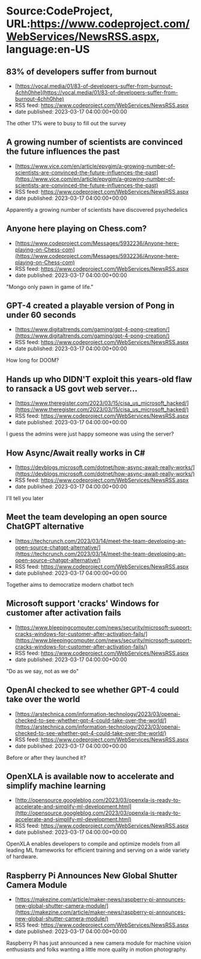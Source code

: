 # Source:CodeProject, URL:https://www.codeproject.com/WebServices/NewsRSS.aspx, language:en-US

## 83% of developers suffer from burnout
 - [https://vocal.media/01/83-of-developers-suffer-from-burnout-4chh0hhe](https://vocal.media/01/83-of-developers-suffer-from-burnout-4chh0hhe)
 - RSS feed: https://www.codeproject.com/WebServices/NewsRSS.aspx
 - date published: 2023-03-17 04:00:00+00:00

The other 17% were to busy to fill out the survey

## A growing number of scientists are convinced the future influences the past
 - [https://www.vice.com/en/article/epvgjm/a-growing-number-of-scientists-are-convinced-the-future-influences-the-past](https://www.vice.com/en/article/epvgjm/a-growing-number-of-scientists-are-convinced-the-future-influences-the-past)
 - RSS feed: https://www.codeproject.com/WebServices/NewsRSS.aspx
 - date published: 2023-03-17 04:00:00+00:00

Apparently a growing number of scientists have discovered psychedelics

## Anyone here playing on Chess.com?
 - [https://www.codeproject.com/Messages/5932236/Anyone-here-playing-on-Chess-com](https://www.codeproject.com/Messages/5932236/Anyone-here-playing-on-Chess-com)
 - RSS feed: https://www.codeproject.com/WebServices/NewsRSS.aspx
 - date published: 2023-03-17 04:00:00+00:00

"Mongo only pawn in game of life."

## GPT-4 created a playable version of Pong in under 60 seconds
 - [https://www.digitaltrends.com/gaming/gpt-4-pong-creation/](https://www.digitaltrends.com/gaming/gpt-4-pong-creation/)
 - RSS feed: https://www.codeproject.com/WebServices/NewsRSS.aspx
 - date published: 2023-03-17 04:00:00+00:00

How long for DOOM?

## Hands up who DIDN'T exploit this years-old flaw to ransack a US govt web server...
 - [https://www.theregister.com/2023/03/15/cisa_us_microsoft_hacked/](https://www.theregister.com/2023/03/15/cisa_us_microsoft_hacked/)
 - RSS feed: https://www.codeproject.com/WebServices/NewsRSS.aspx
 - date published: 2023-03-17 04:00:00+00:00

I guess the admins were just happy someone was using the server?

## How Async/Await really works in C#
 - [https://devblogs.microsoft.com/dotnet/how-async-await-really-works/](https://devblogs.microsoft.com/dotnet/how-async-await-really-works/)
 - RSS feed: https://www.codeproject.com/WebServices/NewsRSS.aspx
 - date published: 2023-03-17 04:00:00+00:00

I'll tell you later

## Meet the team developing an open source ChatGPT alternative
 - [https://techcrunch.com/2023/03/14/meet-the-team-developing-an-open-source-chatgpt-alternative/](https://techcrunch.com/2023/03/14/meet-the-team-developing-an-open-source-chatgpt-alternative/)
 - RSS feed: https://www.codeproject.com/WebServices/NewsRSS.aspx
 - date published: 2023-03-17 04:00:00+00:00

Together aims to democratize modern chatbot tech

## Microsoft support 'cracks' Windows for customer after activation fails
 - [https://www.bleepingcomputer.com/news/security/microsoft-support-cracks-windows-for-customer-after-activation-fails/](https://www.bleepingcomputer.com/news/security/microsoft-support-cracks-windows-for-customer-after-activation-fails/)
 - RSS feed: https://www.codeproject.com/WebServices/NewsRSS.aspx
 - date published: 2023-03-17 04:00:00+00:00

"Do as we say, not as we do"

## OpenAI checked to see whether GPT-4 could take over the world
 - [https://arstechnica.com/information-technology/2023/03/openai-checked-to-see-whether-gpt-4-could-take-over-the-world/](https://arstechnica.com/information-technology/2023/03/openai-checked-to-see-whether-gpt-4-could-take-over-the-world/)
 - RSS feed: https://www.codeproject.com/WebServices/NewsRSS.aspx
 - date published: 2023-03-17 04:00:00+00:00

Before or after they launched it?

## OpenXLA is available now to accelerate and simplify machine learning
 - [http://opensource.googleblog.com/2023/03/openxla-is-ready-to-accelerate-and-simplify-ml-development.html](http://opensource.googleblog.com/2023/03/openxla-is-ready-to-accelerate-and-simplify-ml-development.html)
 - RSS feed: https://www.codeproject.com/WebServices/NewsRSS.aspx
 - date published: 2023-03-17 04:00:00+00:00

OpenXLA enables developers to compile and optimize models from all leading ML frameworks for efficient training and serving on a wide variety of hardware.

## Raspberry Pi Announces New Global Shutter Camera Module
 - [https://makezine.com/article/maker-news/raspberry-pi-announces-new-global-shutter-camera-module/](https://makezine.com/article/maker-news/raspberry-pi-announces-new-global-shutter-camera-module/)
 - RSS feed: https://www.codeproject.com/WebServices/NewsRSS.aspx
 - date published: 2023-03-17 04:00:00+00:00

Raspberry Pi has just announced a new camera module for machine vision enthusiasts and folks wanting a little more quality in motion photography.

